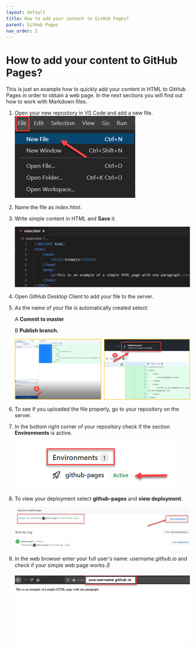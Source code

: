 ```yaml
---
layout: default
title: How to add your content to GitHub Pages?
parent: GitHub Pages
nav_order: 2
---
```



# How to add your content to GitHub Pages?
This is just an example how to quickly add your content in HTML to GitHub Pages in order to obtain a web page. In the next sections you will find out how to work with Markdown files.
1. Open your new repository in VS Code and add a new file.
   ![S3](../../assets/images/screen_3.jpg)
2. Name the file as *index.html*.
3. Write simple content in HTML and **Save** it.

   ![S4](../../assets/images/screen_4.jpg)

4. Open GitHub Desktop Client to add your file to the server.
5. As the name of your file is automatically created select:

    A **Commit to master**

    B **Publish branch**.

   ![S7](../../assets/images/screen_7.jpg)

6. To see if you uploaded the file properly, go to your repository on the server.
7. In the bottom right corner of your repository check if the section **Environments** is active.

   ![S8](../../assets/images/screen_8.jpg)

8. To view your deployment select **github-pages** and **view deployment**.

   ![S9](../../assets/images/screen_9.jpg)

9. In the web browser enter your full user's name: *username.github.io* and check if your simple web page works.✌️

   ![S10](../../assets/images/screen_10.jpg)






